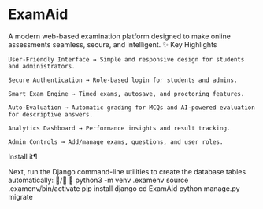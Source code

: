 # ExamAid
A modern web-based examination platform designed to make online assessments seamless, secure, and intelligent.
✨ Key Highlights

    User-Friendly Interface → Simple and responsive design for students and administrators.

    Secure Authentication → Role-based login for students and admins.

    Smart Exam Engine → Timed exams, autosave, and proctoring features.

    Auto-Evaluation → Automatic grading for MCQs and AI-powered evaluation for descriptive answers.

    Analytics Dashboard → Performance insights and result tracking.

    Admin Controls → Add/manage exams, questions, and user roles.
Install it¶

Next, run the Django command-line utilities to create the database tables automatically:
/ 
python3 -m venv .examenv
source .examenv/bin/activate
pip install django
cd ExamAid
python manage.py migrate

